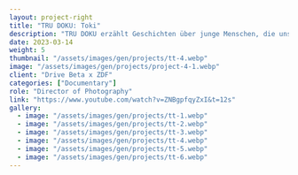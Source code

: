 ```yaml
---
layout: project-right
title: "TRU DOKU: Toki"
description: "TRU DOKU erzählt Geschichten über junge Menschen, die uns Mut machen in schwierigen Zeiten. Menschen, die sich ihrem Schicksal stellen, Widerstände überwinden und sichtbar machen, was in unserer Welt oft im Verborgenen bleibt."
date: 2023-03-14
weight: 5
thumbnail: "/assets/images/gen/projects/tt-4.webp"
image: "/assets/images/gen/projects/project-4-1.webp"
client: "Drive Beta x ZDF"
categories: ["Documentary"]
role: "Director of Photography"
link: "https://www.youtube.com/watch?v=ZNBgpfqyZxI&t=12s"
gallery:
  - image: "/assets/images/gen/projects/tt-1.webp"
  - image: "/assets/images/gen/projects/tt-2.webp"
  - image: "/assets/images/gen/projects/tt-3.webp"
  - image: "/assets/images/gen/projects/tt-4.webp"
  - image: "/assets/images/gen/projects/tt-5.webp"
  - image: "/assets/images/gen/projects/tt-6.webp"
---
```



